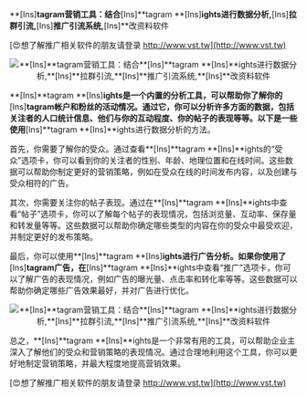 **[Ins]**tagram营销工具：结合**[Ins]**tagram **[Ins]**ights进行数据分析,**[Ins]**拉群引流,**[Ins]**推广引流系统,**[Ins]**改资料软件

[😍想了解推广相关软件的朋友请登录 http://www.vst.tw](http://www.vst.tw)

 <center><img src="https://vst.tw/MP4/tuiguang/png/3.png" alt="**[Ins]**tagram营销工具：结合**[Ins]**tagram **[Ins]**ights进行数据分析,**[Ins]**拉群引流,**[Ins]**推广引流系统,**[Ins]**改资料软件"></center>

**[Ins]**tagram **[Ins]**ights是一个内置的分析工具，可以帮助你了解你的**[Ins]**tagram帐户和粉丝的活动情况。通过它，你可以分析许多方面的数据，包括关注者的人口统计信息、他们与你的互动程度、你的帖子的表现等等。以下是一些使用**[Ins]**tagram **[Ins]**ights进行数据分析的方法。

首先，你需要了解你的受众。通过查看**[Ins]**tagram **[Ins]**ights的“受众”选项卡，你可以看到你的关注者的性别、年龄、地理位置和在线时间。这些数据可以帮助你制定更好的营销策略，例如在受众在线的时间发布内容，以及创建与受众相符的广告。

其次，你需要关注你的帖子表现。通过在**[Ins]**tagram **[Ins]**ights中查看“帖子”选项卡，你可以了解每个帖子的表现情况，包括浏览量、互动率、保存量和转发量等等。这些数据可以帮助你确定哪些类型的内容在你的受众中最受欢迎，并制定更好的发布策略。

最后，你可以使用**[Ins]**tagram **[Ins]**ights进行广告分析。如果你使用了**[Ins]**tagram广告，在**[Ins]**tagram **[Ins]**ights中查看“推广”选项卡，你可以了解广告的表现情况，例如广告的曝光量、点击率和转化率等等。这些数据可以帮助你确定哪些广告效果最好，并对广告进行优化。

 <center><img src="https://vst.tw/MP4/tuiguang/png/0.png" alt="**[Ins]**tagram营销工具：结合**[Ins]**tagram **[Ins]**ights进行数据分析,**[Ins]**拉群引流,**[Ins]**推广引流系统,**[Ins]**改资料软件"></center>

总之，**[Ins]**tagram **[Ins]**ights是一个非常有用的工具，可以帮助企业主深入了解他们的受众和营销策略的表现情况。通过合理地利用这个工具，你可以更好地制定营销策略，并最大程度地提高营销效果。

[😍想了解推广相关软件的朋友请登录 http://www.vst.tw](http://www.vst.tw)



